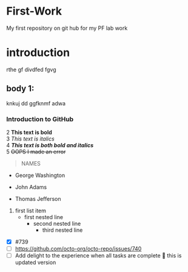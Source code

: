 # First-Work
My first repository on git hub for my PF lab work
# introduction
rthe gf divdfed fgvg
## body 1:
knkuj dd ggfknmf adwa
### Introduction to GitHub
2 **This text is bold**\
3 *This text is italics*\
4 ***This text is both bold and italics***\
5 ~~OOPS I made an error~~
>NAMES
- George Washington
* John Adams
+ Thomas Jefferson
1. first list item
   - first nested line
     - second nested line
       - third nested line
    
  
- [x] #739
- [ ] https://github.com/octo-org/octo-repo/issues/740
- [ ] Add delight to the experience when all tasks are
complete :tada:
this is updated version
